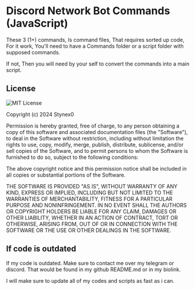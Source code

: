 
# Discord Network Bot Commands (JavaScript)

These 3 (1+) commands, Is command files, That requires sorted up code, For it work, You'll need to have a Commands folder or a script folder with supposed commands. 

If not, Then you will need by your self to convert the commands into a main script. 


## License

![MIT License](https://img.shields.io/badge/License-MIT-green.svg)

Copyright (c) 2024 Stynex0

Permission is hereby granted, free of charge, to any person obtaining a copy
of this software and associated documentation files (the "Software"), to deal
in the Software without restriction, including without limitation the rights
to use, copy, modify, merge, publish, distribute, sublicense, and/or sell
copies of the Software, and to permit persons to whom the Software is
furnished to do so, subject to the following conditions:

The above copyright notice and this permission notice shall be included in all
copies or substantial portions of the Software.

THE SOFTWARE IS PROVIDED "AS IS", WITHOUT WARRANTY OF ANY KIND, EXPRESS OR
IMPLIED, INCLUDING BUT NOT LIMITED TO THE WARRANTIES OF MERCHANTABILITY,
FITNESS FOR A PARTICULAR PURPOSE AND NONINFRINGEMENT. IN NO EVENT SHALL THE
AUTHORS OR COPYRIGHT HOLDERS BE LIABLE FOR ANY CLAIM, DAMAGES OR OTHER
LIABILITY, WHETHER IN AN ACTION OF CONTRACT, TORT OR OTHERWISE, ARISING FROM,
OUT OF OR IN CONNECTION WITH THE SOFTWARE OR THE USE OR OTHER DEALINGS IN THE
SOFTWARE.

## If code is outdated

If my code is outdated. Make sure to contact me over my telegram or discord. That would be found in my github README.md or in my biolink. 

I will make sure to update all of my codes and scripts as fast as i can. 

